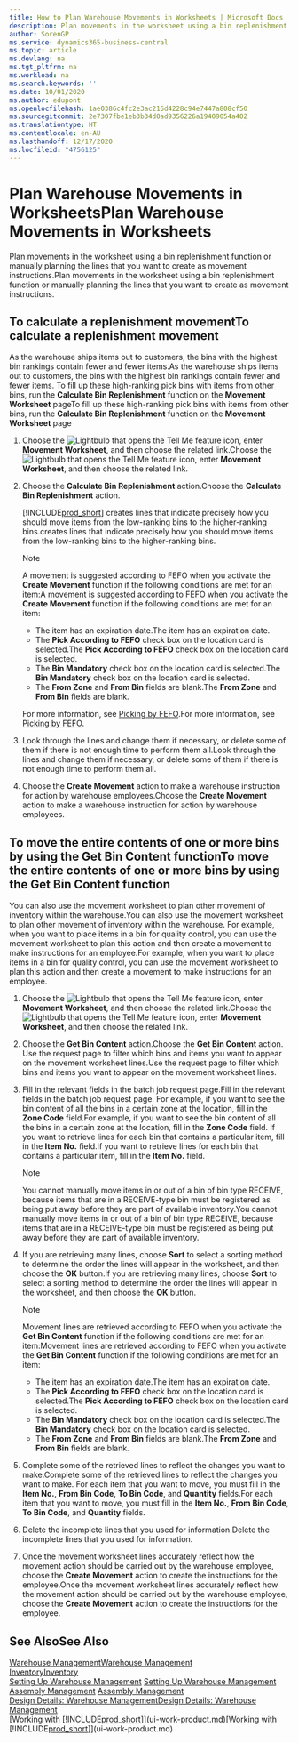 ```yaml
---
title: How to Plan Warehouse Movements in Worksheets | Microsoft Docs
description: Plan movements in the worksheet using a bin replenishment function or manually planning the lines that you want to create as movement instructions.
author: SorenGP
ms.service: dynamics365-business-central
ms.topic: article
ms.devlang: na
ms.tgt_pltfrm: na
ms.workload: na
ms.search.keywords: ''
ms.date: 10/01/2020
ms.author: edupont
ms.openlocfilehash: 1ae0386c4fc2e3ac216d4228c94e7447a808cf50
ms.sourcegitcommit: 2e7307fbe1eb3b34d0ad9356226a19409054a402
ms.translationtype: HT
ms.contentlocale: en-AU
ms.lasthandoff: 12/17/2020
ms.locfileid: "4756125"
---
```

# <a name="plan-warehouse-movements-in-worksheets"></a><span data-ttu-id="e55dd-103">Plan Warehouse Movements in Worksheets</span><span class="sxs-lookup"><span data-stu-id="e55dd-103">Plan Warehouse Movements in Worksheets</span></span>
<span data-ttu-id="e55dd-104">Plan movements in the worksheet using a bin replenishment function or manually planning the lines that you want to create as movement instructions.</span><span class="sxs-lookup"><span data-stu-id="e55dd-104">Plan movements in the worksheet using a bin replenishment function or manually planning the lines that you want to create as movement instructions.</span></span>  

## <a name="to-calculate-a-replenishment-movement"></a><span data-ttu-id="e55dd-105">To calculate a replenishment movement</span><span class="sxs-lookup"><span data-stu-id="e55dd-105">To calculate a replenishment movement</span></span>  
<span data-ttu-id="e55dd-106">As the warehouse ships items out to customers, the bins with the highest bin rankings contain fewer and fewer items.</span><span class="sxs-lookup"><span data-stu-id="e55dd-106">As the warehouse ships items out to customers, the bins with the highest bin rankings contain fewer and fewer items.</span></span> <span data-ttu-id="e55dd-107">To fill up these high-ranking pick bins with items from other bins, run the **Calculate Bin Replenishment** function on the **Movement Worksheet** page</span><span class="sxs-lookup"><span data-stu-id="e55dd-107">To fill up these high-ranking pick bins with items from other bins, run the **Calculate Bin Replenishment** function on the **Movement Worksheet** page</span></span>

1.  <span data-ttu-id="e55dd-108">Choose the ![Lightbulb that opens the Tell Me feature](media/ui-search/search_small.png "Tell me what you want to do") icon, enter **Movement Worksheet**, and then choose the related link.</span><span class="sxs-lookup"><span data-stu-id="e55dd-108">Choose the ![Lightbulb that opens the Tell Me feature](media/ui-search/search_small.png "Tell me what you want to do") icon, enter **Movement Worksheet**, and then choose the related link.</span></span>  
2.  <span data-ttu-id="e55dd-109">Choose the **Calculate Bin Replenishment** action.</span><span class="sxs-lookup"><span data-stu-id="e55dd-109">Choose the **Calculate Bin Replenishment** action.</span></span>  

    [!INCLUDE[prod_short](includes/prod_short.md)] <span data-ttu-id="e55dd-110">creates lines that indicate precisely how you should move items from the low-ranking bins to the higher-ranking bins.</span><span class="sxs-lookup"><span data-stu-id="e55dd-110">creates lines that indicate precisely how you should move items from the low-ranking bins to the higher-ranking bins.</span></span>  

    > [!NOTE]  
    >  <span data-ttu-id="e55dd-111">A movement is suggested according to FEFO when you activate the **Create Movement** function if the following conditions are met for an item:</span><span class="sxs-lookup"><span data-stu-id="e55dd-111">A movement is suggested according to FEFO when you activate the **Create Movement** function if the following conditions are met for an item:</span></span>  
    >   
    >  -   <span data-ttu-id="e55dd-112">The item has an expiration date.</span><span class="sxs-lookup"><span data-stu-id="e55dd-112">The item has an expiration date.</span></span>  
    > -   <span data-ttu-id="e55dd-113">The **Pick According to FEFO** check box on the location card is selected.</span><span class="sxs-lookup"><span data-stu-id="e55dd-113">The **Pick According to FEFO** check box on the location card is selected.</span></span>  
    > -   <span data-ttu-id="e55dd-114">The **Bin Mandatory** check box on the location card is selected.</span><span class="sxs-lookup"><span data-stu-id="e55dd-114">The **Bin Mandatory** check box on the location card is selected.</span></span>  
    > -   <span data-ttu-id="e55dd-115">The **From Zone** and **From Bin** fields are blank.</span><span class="sxs-lookup"><span data-stu-id="e55dd-115">The **From Zone** and **From Bin** fields are blank.</span></span>  

    <span data-ttu-id="e55dd-116">For more information, see [Picking by FEFO](warehouse-picking-by-fefo.md).</span><span class="sxs-lookup"><span data-stu-id="e55dd-116">For more information, see [Picking by FEFO](warehouse-picking-by-fefo.md).</span></span>  

3.  <span data-ttu-id="e55dd-117">Look through the lines and change them if necessary, or delete some of them if there is not enough time to perform them all.</span><span class="sxs-lookup"><span data-stu-id="e55dd-117">Look through the lines and change them if necessary, or delete some of them if there is not enough time to perform them all.</span></span>  
4.  <span data-ttu-id="e55dd-118">Choose the **Create Movement** action to make a warehouse instruction for action by warehouse employees.</span><span class="sxs-lookup"><span data-stu-id="e55dd-118">Choose the **Create Movement** action to make a warehouse instruction for action by warehouse employees.</span></span>  

## <a name="to-move-the-entire-contents-of-one-or-more-bins-by-using-the-get-bin-content-function"></a><span data-ttu-id="e55dd-119">To move the entire contents of one or more bins by using the Get Bin Content function</span><span class="sxs-lookup"><span data-stu-id="e55dd-119">To move the entire contents of one or more bins by using the Get Bin Content function</span></span>  
<span data-ttu-id="e55dd-120">You can also use the movement worksheet to plan other movement of inventory within the warehouse.</span><span class="sxs-lookup"><span data-stu-id="e55dd-120">You can also use the movement worksheet to plan other movement of inventory within the warehouse.</span></span> <span data-ttu-id="e55dd-121">For example, when you want to place items in a bin for quality control, you can use the movement worksheet to plan this action and then create a movement to make instructions for an employee.</span><span class="sxs-lookup"><span data-stu-id="e55dd-121">For example, when you want to place items in a bin for quality control, you can use the movement worksheet to plan this action and then create a movement to make instructions for an employee.</span></span>  

1.  <span data-ttu-id="e55dd-122">Choose the ![Lightbulb that opens the Tell Me feature](media/ui-search/search_small.png "Tell me what you want to do") icon, enter **Movement Worksheet**, and then choose the related link.</span><span class="sxs-lookup"><span data-stu-id="e55dd-122">Choose the ![Lightbulb that opens the Tell Me feature](media/ui-search/search_small.png "Tell me what you want to do") icon, enter **Movement Worksheet**, and then choose the related link.</span></span>  
2.  <span data-ttu-id="e55dd-123">Choose the **Get Bin Content** action.</span><span class="sxs-lookup"><span data-stu-id="e55dd-123">Choose the **Get Bin Content** action.</span></span> <span data-ttu-id="e55dd-124">Use the request page to filter which bins and items you want to appear on the movement worksheet lines.</span><span class="sxs-lookup"><span data-stu-id="e55dd-124">Use the request page to filter which bins and items you want to appear on the movement worksheet lines.</span></span>  
3.  <span data-ttu-id="e55dd-125">Fill in the relevant fields in the batch job request page.</span><span class="sxs-lookup"><span data-stu-id="e55dd-125">Fill in the relevant fields in the batch job request page.</span></span> <span data-ttu-id="e55dd-126">For example, if you want to see the bin content of all the bins in a certain zone at the location, fill in the **Zone Code** field.</span><span class="sxs-lookup"><span data-stu-id="e55dd-126">For example, if you want to see the bin content of all the bins in a certain zone at the location, fill in the **Zone Code** field.</span></span> <span data-ttu-id="e55dd-127">If you want to retrieve lines for each bin that contains a particular item, fill in the **Item No.** field.</span><span class="sxs-lookup"><span data-stu-id="e55dd-127">If you want to retrieve lines for each bin that contains a particular item, fill in the **Item No.** field.</span></span>  

    > [!NOTE]  
    >  <span data-ttu-id="e55dd-128">You cannot manually move items in or out of a bin of bin type RECEIVE, because items that are in a RECEIVE-type bin must be registered as being put away before they are part of available inventory.</span><span class="sxs-lookup"><span data-stu-id="e55dd-128">You cannot manually move items in or out of a bin of bin type RECEIVE, because items that are in a RECEIVE-type bin must be registered as being put away before they are part of available inventory.</span></span>  

4.  <span data-ttu-id="e55dd-129">If you are retrieving many lines, choose **Sort** to select a sorting method to determine the order the lines will appear in the worksheet, and then choose the **OK** button.</span><span class="sxs-lookup"><span data-stu-id="e55dd-129">If you are retrieving many lines, choose **Sort** to select a sorting method to determine the order the lines will appear in the worksheet, and then choose the **OK** button.</span></span>  

    > [!NOTE]  
    >  <span data-ttu-id="e55dd-130">Movement lines are retrieved according to FEFO when you activate the **Get Bin Content** function if the following conditions are met for an item:</span><span class="sxs-lookup"><span data-stu-id="e55dd-130">Movement lines are retrieved according to FEFO when you activate the **Get Bin Content** function if the following conditions are met for an item:</span></span>  
    >   
    >  -   <span data-ttu-id="e55dd-131">The item has an expiration date.</span><span class="sxs-lookup"><span data-stu-id="e55dd-131">The item has an expiration date.</span></span>  
    > -   <span data-ttu-id="e55dd-132">The **Pick According to FEFO** check box on the location card is selected.</span><span class="sxs-lookup"><span data-stu-id="e55dd-132">The **Pick According to FEFO** check box on the location card is selected.</span></span>  
    > -   <span data-ttu-id="e55dd-133">The **Bin Mandatory** check box on the location card is selected.</span><span class="sxs-lookup"><span data-stu-id="e55dd-133">The **Bin Mandatory** check box on the location card is selected.</span></span>  
    > -   <span data-ttu-id="e55dd-134">The **From Zone** and **From Bin** fields are blank.</span><span class="sxs-lookup"><span data-stu-id="e55dd-134">The **From Zone** and **From Bin** fields are blank.</span></span>  

5.  <span data-ttu-id="e55dd-135">Complete some of the retrieved lines to reflect the changes you want to make.</span><span class="sxs-lookup"><span data-stu-id="e55dd-135">Complete some of the retrieved lines to reflect the changes you want to make.</span></span> <span data-ttu-id="e55dd-136">For each item that you want to move, you must fill in the **Item No.**, **From Bin Code**, **To Bin Code**, and **Quantity** fields.</span><span class="sxs-lookup"><span data-stu-id="e55dd-136">For each item that you want to move, you must fill in the **Item No.**, **From Bin Code**, **To Bin Code**, and **Quantity** fields.</span></span>  
6.  <span data-ttu-id="e55dd-137">Delete the incomplete lines that you used for information.</span><span class="sxs-lookup"><span data-stu-id="e55dd-137">Delete the incomplete lines that you used for information.</span></span>  
7.  <span data-ttu-id="e55dd-138">Once the movement worksheet lines accurately reflect how the movement action should be carried out by the warehouse employee, choose the **Create Movement** action to create the instructions for the employee.</span><span class="sxs-lookup"><span data-stu-id="e55dd-138">Once the movement worksheet lines accurately reflect how the movement action should be carried out by the warehouse employee, choose the **Create Movement** action to create the instructions for the employee.</span></span>  

## <a name="see-also"></a><span data-ttu-id="e55dd-139">See Also</span><span class="sxs-lookup"><span data-stu-id="e55dd-139">See Also</span></span>  
[<span data-ttu-id="e55dd-140">Warehouse Management</span><span class="sxs-lookup"><span data-stu-id="e55dd-140">Warehouse Management</span></span>](warehouse-manage-warehouse.md)  
[<span data-ttu-id="e55dd-141">Inventory</span><span class="sxs-lookup"><span data-stu-id="e55dd-141">Inventory</span></span>](inventory-manage-inventory.md)  
<span data-ttu-id="e55dd-142">[Setting Up Warehouse Management](warehouse-setup-warehouse.md)   </span><span class="sxs-lookup"><span data-stu-id="e55dd-142">[Setting Up Warehouse Management](warehouse-setup-warehouse.md)   </span></span>  
<span data-ttu-id="e55dd-143">[Assembly Management](assembly-assemble-items.md)  </span><span class="sxs-lookup"><span data-stu-id="e55dd-143">[Assembly Management](assembly-assemble-items.md)  </span></span>  
[<span data-ttu-id="e55dd-144">Design Details: Warehouse Management</span><span class="sxs-lookup"><span data-stu-id="e55dd-144">Design Details: Warehouse Management</span></span>](design-details-warehouse-management.md)  
<span data-ttu-id="e55dd-145">[Working with [!INCLUDE[prod_short](includes/prod_short.md)]](ui-work-product.md)</span><span class="sxs-lookup"><span data-stu-id="e55dd-145">[Working with [!INCLUDE[prod_short](includes/prod_short.md)]](ui-work-product.md)</span></span>
